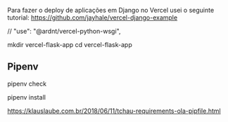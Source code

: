 





Para fazer o deploy de aplicações em Django no Vercel usei o seguinte tutorial:
https://github.com/jayhale/vercel-django-example





// "use": "@ardnt/vercel-python-wsgi",





mkdir vercel-flask-app
cd vercel-flask-app




## Pipenv

pipenv check


pipenv install


https://klauslaube.com.br/2018/06/11/tchau-requirements-ola-pipfile.html